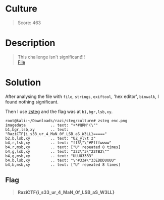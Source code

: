 # Culture
> Score: 463

# Description
> This challenge isn't significant!!! <br>
> [File](enc.png)

# Solution
After analysing the file with `file`, `strings`, `exiftool`, 'hex editor', `binwalk`, I found nothing significant.

Then I use [zsteg](https://github.com/zed-0xff/zsteg) and the flag was at `b1,bgr,lsb,xy`.

```console
root@kali:~/Downloads/razi/steg/culture# zsteg enc.png 
imagedata           .. text: "+*#QRM'(\""
b1,bgr,lsb,xy       .. text: "RaziCTF{i_s33_ur_4_MaN_0f_LSB_aS_W3LL}====="
b2,b,lsb,xy         .. text: "UZ_yl\t z"
b4,r,lsb,xy         .. text: "ff3\"\"#Ffffwwww"
b4,r,msb,xy         .. text: ["U" repeated 8 times]
b4,g,lsb,xy         .. text: "322\"3\"22TB2\""
b4,g,msb,xy         .. text: "UUUU3333"
b4,b,lsb,xy         .. text: "\"#33#\"33EDDDUUUU"
b4,b,msb,xy         .. text: ["U" repeated 8 times]
```

## Flag
> **RaziCTF{i_s33_ur_4_MaN_0f_LSB_aS_W3LL}**

